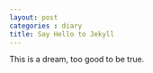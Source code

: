 ```yaml
---
layout: post
categories : diary
title: Say Hello to Jekyll
---
```


This is a dream, too good to be true.

